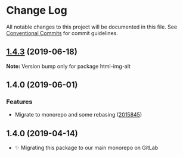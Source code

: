 # Change Log

All notable changes to this project will be documented in this file.
See [Conventional Commits](https://conventionalcommits.org) for commit guidelines.

## [1.4.3](https://gitlab.com/codsen/codsen/compare/html-img-alt@1.4.2...html-img-alt@1.4.3) (2019-06-18)

**Note:** Version bump only for package html-img-alt





## 1.4.0 (2019-06-01)

### Features

- Migrate to monorepo and some rebasing ([2015845](https://gitlab.com/codsen/codsen/commit/2015845))

## 1.4.0 (2019-04-14)

- ✨ Migrating this package to our main monorepo on GitLab

